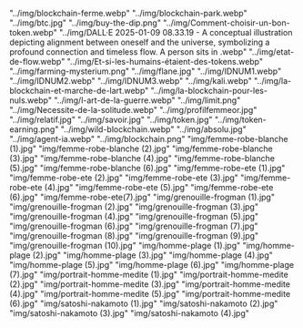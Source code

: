 "../img/blockchain-ferme.webp"
"../img/blockchain-park.webp"
"../img/btc.jpg"
"../img/buy-the-dip.png"
"../img/Comment-choisir-un-bon-token.webp"
"../img/DALL·E 2025-01-09 08.33.19 - A conceptual illustration depicting alignment between oneself and the universe, symbolizing a profound connection and timeless flow. A person sits in .webp"
"../img/etat-de-flow.webp"
"../img/Et-si-les-humains-étaient-des-tokens.webp"
"../img/farming-mysterium.png"
"../img/flane.jpg"
"../img/IDNUM1.webp"
"../img/IDNUM2.webp"
"../img/IDNUM3.webp"
"../img/kali.webp"
"../img/la-blockchain-et-marche-de-lart.webp"
"../img/la-blockchain-pour-les-nuls.webp"
"../img/l-art-de-la-guerre.webp"
"../img/limit.png"
"../img/Necessite-de-la-solitude.webp"
"../img/profilfemmeor.jpg"
"../img/relatif.jpg"
"../img/savoir.jpg"
"../img/token.jpg"
"../img/token-earning.png"
"../img/wild-blockchain.webp"
"../img/absolu.jpg"
"../img/agent-ia.webp"
"../img/blockchain.png"
"img/femme-robe-blanche (1).jpg"
"img/femme-robe-blanche (2).jpg"
"img/femme-robe-blanche (3).jpg"
"img/femme-robe-blanche (4).jpg"
"img/femme-robe-blanche (5).jpg"
"img/femme-robe-blanche (6).jpg"
"img/femme-robe-ete (1).jpg"
"img/femme-robe-ete (2).jpg"
"img/femme-robe-ete (3).jpg"
"img/femme-robe-ete (4).jpg"
"img/femme-robe-ete (5).jpg"
"img/femme-robe-ete (6).jpg"
"img/femme-robe-ete(7).jpg"
"img/grenouille-frogman (1).jpg"
"img/grenouille-frogman (2).jpg"
"img/grenouille-frogman (3).jpg"
"img/grenouille-frogman (4).jpg"
"img/grenouille-frogman (5).jpg"
"img/grenouille-frogman (6).jpg"
"img/grenouille-frogman (7).jpg"
"img/grenouille-frogman (8).jpg"
"img/grenouille-frogman (9).jpg"
"img/grenouille-frogman (10).jpg"
"img/homme-plage (1).jpg"
"img/homme-plage (2).jpg"
"img/homme-plage (3).jpg"
"img/homme-plage (4).jpg"
"img/homme-plage (5).jpg"
"img/homme-plage (6).jpg"
"img/homme-plage (7).jpg"
"img/portrait-homme-medite (1).jpg"
"img/portrait-homme-medite (2).jpg"
"img/portrait-homme-medite (3).jpg"
"img/portrait-homme-medite (4).jpg"
"img/portrait-homme-medite (5).jpg"
"img/portrait-homme-medite (6).jpg"
"img/satoshi-nakamoto (1).jpg"
"img/satoshi-nakamoto (2).jpg"
"img/satoshi-nakamoto (3).jpg"
"img/satoshi-nakamoto (4).jpg"